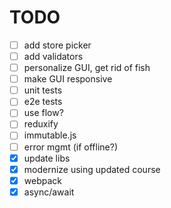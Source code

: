 # TODO

- [ ] add store picker
- [ ] add validators
- [ ] personalize GUI, get rid of fish
- [ ] make GUI responsive
- [ ] unit tests
- [ ] e2e tests
- [ ] use flow?
- [ ] reduxify
- [ ] immutable.js
- [ ] error mgmt (if offline?)
- [x] update libs
- [x] modernize using updated course
- [x] webpack
- [x] async/await